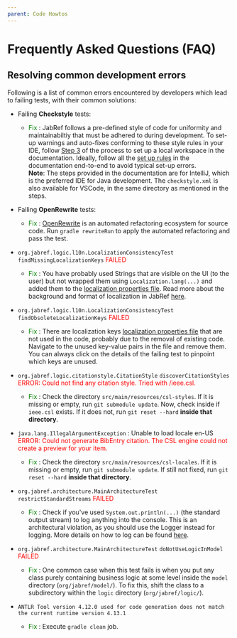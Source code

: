 ```yaml
---
parent: Code Howtos
---
```

# Frequently Asked Questions (FAQ)

## Resolving common development errors

Following is a list of common errors encountered by developers which lead to failing tests, with their common solutions:

* Failing <b>Checkstyle</b> tests:
  * <span style="color:green">Fix</span> : JabRef follows a pre-defined style of code for uniformity and maintainabiltiy that must be adhered to during development. To set-up warnings and auto-fixes conforming to these style rules in your IDE, follow [Step 3](https://devdocs.jabref.org/getting-into-the-code/guidelines-for-setting-up-a-local-workspace/intellij-13-code-style.html) of the process to set up a local workspace in the documentation. Ideally, follow all the [set up rules](https://devdocs.jabref.org/getting-into-the-code/guidelines-for-setting-up-a-local-workspace/) in the documentation end-to-end to avoid typical set-up errors.<br> <b>Note</b>: The steps provided in the documentation are for IntelliJ, which is the preferred IDE for Java development. The ```checkstyle.xml``` is also available for VSCode, in the same directory as mentioned in the steps.

* Failing <b>OpenRewrite</b> tests:
  * <span style="color:green">Fix</span> : [OpenRewrite](https://docs.openrewrite.org/) is an automated refactoring ecosystem for source code. Run ```gradle rewriteRun``` to apply the automated refactoring and pass the test.

* `org.jabref.logic.l10n.LocalizationConsistencyTest` `findMissingLocalizationKeys` <span style="color:red">FAILED</span>
  * <span style="color:green">Fix</span> : You have probably used Strings that are visible on the UI (to the user) but not wrapped them using ```Localization.lang(...)``` and added them to the [localization properties file](https://github.com/JabRef/jabref/blob/main/src/main/resources/l10n/JabRef_en.properties).
      Read more about the background and format of localization in JabRef [here](https://devdocs.jabref.org/code-howtos/localization.html).

* ```org.jabref.logic.l10n.LocalizationConsistencyTest``` ```findObsoleteLocalizationKeys``` <span style="color:red">FAILED</span>
  * <span style="color:green">Fix</span> : There are localization keys [localization properties file](https://github.com/JabRef/jabref/blob/main/src/main/resources/l10n/JabRef_en.properties) that are not used in the code, probably due to the removal of existing code. Navigate to the unused key-value pairs in the file and remove them. You can always click on the details of the failing test to pinpoint which keys are unused.

* ```org.jabref.logic.citationstyle.CitationStyle``` ```discoverCitationStyles``` <span style="color:red">ERROR: Could not find any citation style. Tried with /ieee.csl.</span>
  * <span style="color:green">Fix</span> : Check the directory ```src/main/resources/csl-styles```. If it is missing or empty, run ```git submodule update```. Now, check inside if ```ieee.csl``` exists. If it does not, run ```git reset --hard``` <b>inside that directory</b>.

* ```java.lang.IllegalArgumentException``` : Unable to load locale en-US<br> <span style="color:red">ERROR: Could not generate BibEntry citation. The CSL engine could not create a preview for your item.</span>
  * <span style="color:green">Fix</span> : Check the directory ```src/main/resources/csl-locales```. If it is missing or empty, run ```git submodule update```. If still not fixed, run ```git reset --hard``` <b>inside that directory</b>.

* `org.jabref.architecture.MainArchitectureTest` `restrictStandardStreams` <span style="color:red">FAILED</span>
  * <span style="color:green">Fix</span> : Check if you've used ```System.out.println(...)``` (the standard output stream) to log anything into the console. This is an architectural violation, as you should use the Logger instead for logging. More details on how to log can be found [here](https://devdocs.jabref.org/code-howtos/logging.html).

* `org.jabref.architecture.MainArchitectureTest` `doNotUseLogicInModel` <span style="color:red">FAILED</span>
  * <span style="color:green">Fix</span> : One common case when this test fails is when you put any class purely containing business logic at some level inside the ```model``` directory (```org/jabref/model/```). To fix this, shift the class to a subdirectory within the ```logic``` directory (```org/jabref/logic/```).

* `ANTLR Tool version 4.12.0 used for code generation does not match the current runtime version 4.13.1` 
  * <span style="color:green">Fix</span> : Execute ```gradle clean``` job.

<!-- markdownlint-disable-file MD033 -->

